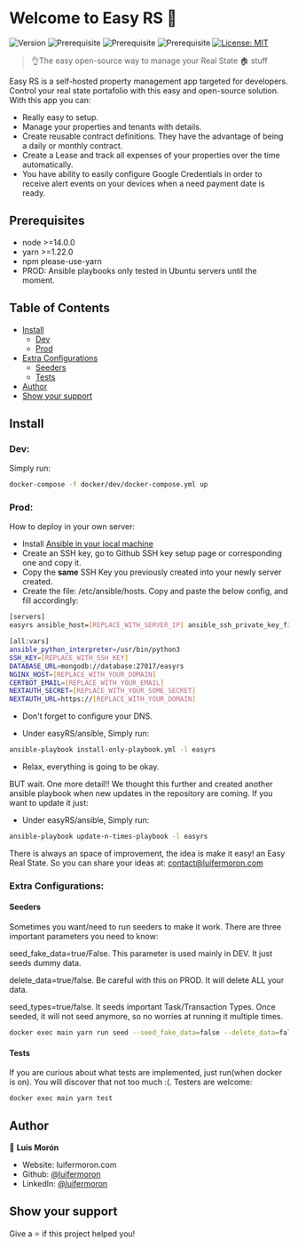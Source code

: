 # Welcome to Easy RS 👋

![Version](https://img.shields.io/badge/version-0.1.0-blue.svg?cacheSeconds=2592000)
![Prerequisite](https://img.shields.io/badge/node-%3E%3D14.0.0-blue.svg)
![Prerequisite](https://img.shields.io/badge/yarn-%3E%3D1.22.0-blue.svg)
![Prerequisite](https://img.shields.io/badge/npm-please-use-yarn-blue.svg)
[![License: MIT](https://img.shields.io/badge/License-MIT-yellow.svg)](#)

> 👌The easy open-source way to manage your Real State 🏠 stuff

Easy RS is a self-hosted property management app targeted for developers. Control your real state portafolio with this easy and open-source solution. With this app you can:

- Really easy to setup.
- Manage your properties and tenants with details.
- Create reusable contract definitions. They have the advantage of being a daily or monthly contract.
- Create a Lease and track all expenses of your properties over the time automatically.
- You have ability to easily configure Google Credentials in order to receive alert events on your devices when a need payment date is ready.

## Prerequisites

- node >=14.0.0
- yarn >=1.22.0
- npm please-use-yarn
- PROD: Ansible playbooks only tested in Ubuntu servers until the moment.

## Table of Contents

- [Install](#install)
  - [Dev](#dev)
  - [Prod](#prod)
- [Extra Configurations](#extra-configurations)
  - [Seeders](#seeders)
  - [Tests](#tests)
- [Author](#author)
- [Show your support](#show-your-support)

## Install

### Dev:

Simply run:

```sh
docker-compose -f docker/dev/docker-compose.yml up
```

### Prod:

How to deploy in your own server:

- Install [Ansible in your local machine](https://docs.ansible.com/ansible/latest/installation_guide/intro_installation.html)
- Create an SSH key, go to Github SSH key setup page or corresponding one and copy it.
- Copy the **same** SSH Key you previously created into your newly server created.
- Create the file: /etc/ansible/hosts. Copy and paste the below config, and fill accordingly:

```sh
[servers]
easyrs ansible_host=[REPLACE_WITH_SERVER_IP] ansible_ssh_private_key_file=~/.ssh/[REPLACE_WITH_SSH_KEY] ansible_user=[REPLACE_WITH_SERVER_USERNAME]

[all:vars]
ansible_python_interpreter=/usr/bin/python3
SSH_KEY=[REPLACE_WITH_SSH_KEY]
DATABASE_URL=mongodb://database:27017/easyrs
NGINX_HOST=[REPLACE_WITH_YOUR_DOMAIN]
CERTBOT_EMAIL=[REPLACE_WITH_YOUR_EMAIL]
NEXTAUTH_SECRET=[REPLACE_WITH_YOUR_SOME_SECRET]
NEXTAUTH_URL=https://[REPLACE_WITH_YOUR_DOMAIN]

```

- Don't forget to configure your DNS.

- Under easyRS/ansible, Simply run:

```sh
ansible-playbook install-only-playbook.yml -l easyrs
```

- Relax, everything is going to be okay.

BUT wait. One more detail!!
We thought this further and created another ansible playbook when new updates in the repository are coming.
If you want to update it just:

- Under easyRS/ansible, Simply run:

```sh
ansible-playbook update-n-times-playbook -l easyrs
```

There is always an space of improvement, the idea is make it easy! an Easy Real State. So you can share your ideas at: contact@luifermoron.com

### Extra Configurations:

#### Seeders

Sometimes you want/need to run seeders to make it work. There are three important parameters you need to know:

seed_fake_data=true/False. This parameter is used mainly in DEV. It just seeds dummy data.

delete_data=true/false. Be careful with this on PROD. It will delete ALL your data.

seed_types=true/false. It seeds important Task/Transaction Types. Once seeded, it will not seed anymore, so no worries at running it multiple times.

```sh
docker exec main yarn run seed --seed_fake_data=false --delete_data=false --seed_types=false
```

#### Tests

If you are curious about what tests are implemented, just run(when docker is on). You will discover that not too much :(. Testers are welcome:

```sh
docker exec main yarn test
```

## Author

👤 **Luis Morón**

- Website: luifermoron.com
- Github: [@luifermoron](https://github.com/luifermoron)
- LinkedIn: [@luifermoron](https://linkedin.com/in/luifermoron)

## Show your support

Give a ⭐️ if this project helped you!
